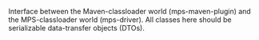 Interface between the Maven-classloader world (mps-maven-plugin) and the MPS-classloader world (mps-driver). All classes
here should be serializable data-transfer objects (DTOs).